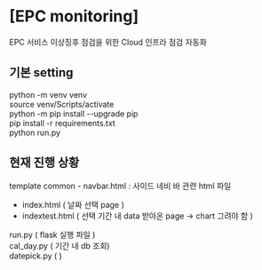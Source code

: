 # [EPC monitoring]
EPC 서비스 이상징후 점검을 위한 Cloud 인프라 점검 자동화

## 기본 setting 


python -m venv venv  
source venv/Scripts/activate  
python -m pip install --upgrade pip  
pip install -r requirements.txt  
python run.py  

## 현재 진행 상황 

template 
    common
        - navbar.html  : 사이드 네비 바 관련 html 파일  
- index.html ( 날짜 선택 page ) 
- indextest.html ( 선택 기간 내 data 받아온 page -> chart 그려야 함 ) 

run.py  ( flask 실행 파일 )  
cal_day.py ( 기간 내 db 조회)  
datepick.py (  )
